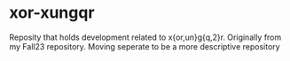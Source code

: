 # xor-xungqr
Reposity that holds development related to x{or,un}g{q,2}r. Originally from my Fall23 repository. Moving seperate to be a more descriptive repository
